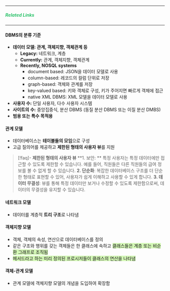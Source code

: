 ___
##### <font color="#2DC26B">Related Links</font>
___
#### DBMS의 분류 기준
- **데이터 모델: 관계, 객체지향, 객체관계 등**
	- **Legacy:** 네트워크, 계층
	- **Currently:** 관계, 객체지향, 객체관계
	- **Recently, NOSQL systems**
		- document based: JSON을 데이터 모델로 사용
		- column-based: 레코드의 컬럼 단위로 저장
		- graph-based: 객체와 관계를 저장
		- key-valued based: 키와 객체로 구성, 키가 주어지면 빠르게 객체에 접근
		- native XML DBMS: XML 모델을 데이터 모델로 사용
- **사용자 수:** 단일 사용자, 다수 사용자 시스템
- **사이트의 수:** 중앙집중식, 분산 DBMS (동질 분산 DBMS 또는 이질 분산 DMBS)
- **범용 또는 특수 목적용**
#### 관계 모델
- 데이터베이스는 **테이블들의 모임**으로 구성
- 고급 질의어를 제공하고 **제한된 형태의 사용자 뷰**를 지원
> [!faq]- **제한된 형태의 사용자 뷰**
> **1. 보안: ** 특정 사용자는 특정 데이터에만 접근할 수 있도록 제한할 수 있습니다. 예를 들어, 직원들은 다른 직원들의 급여 정보를 볼 수 없게 할 수 있습니다.
> **2. 단순화**: 복잡한 데이터베이스 구조를 더 단순한 형태로 표현할 수 있어, 사용자가 쉽게 이해하고 사용할 수 있게 합니다.
> **3. 데이터 무결성**: 뷰를 통해 특정 데이터만 보거나 수정할 수 있도록 제한함으로써, 데이터의 무결성을 유지할 수 있습니다.
#### 네트워크 모델
- 데이터를 계층적 **트리 구조**로 나타냄
#### 객체지향 모델
- 객체, 객체의 속성, 연산으로 데이터베이스를 정의
- 같은 구조와 행위를 갖는 객체들은 한 클래스에 속하고 <span style="background:#d3f8b6">클래스들은 계층 또는 비순환 그래프로 조직됨</span>
- <span style="background:#d3f8b6">메서드라고 하는 미리 정의된 프로시저들이 클래스의 연산을 나타냄</span>
#### 객체-관계 모델
- 관계 모델에 객체지향 모델의 개념을 도입하여 확장함

